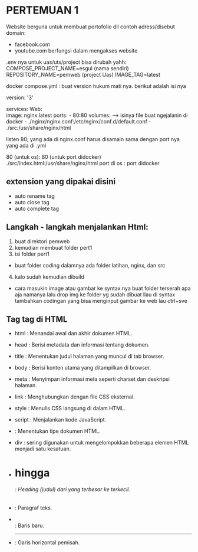 # PERTEMUAN 1

Website berguna untuk membuat portofolio dll
contoh adress/disebut domain: 
- facebook.com
- youtube.com
berfungsi dalam mengakses website

.env nya untuk uas/uts/project bisa dirubah yahh:
COMPOSE_PROJECT_NAME=esgul (nama sendiri)
REPOSITORY_NAME=pemweb (project Uas)
IMAGE_TAG=latest

docker compose.yml : buat version hukum mati nya. berikut adalah isi nya

version: '3'

services:
  Web:  
    image: nginx:latest
    ports:
      - 80:80
    volumes: --> isinya file buat ngejalanin di docker
      - ./nginx/nginx.conf:/etc/nginx/conf.d/default.conf
      - ./src:/usr/share/nginx/html

listen 80; yang ada di nginx.conf harus disamain sama dengan port nya yang ada di .yml

80 (untuk os): 80 (untuk port didocker)
./src/index.html:/usr/share/nginx/html
port di os      :       port didocker

## extension yang dipakai disini
- auto rename tag
- auto close tag
- auto complete tag

## Langkah - langkah menjalankan Html:
1. buat direktori pemweb 
2. kemudian membuat folder pert1
3. isi folder pert1
  - buat folder coding dalamnya ada folder latihan, nginx, dan src
4. kalo sudah kemudian dibuild
  - cara masukin image atau gambar ke syntax nya buat folder terserah apa aja namanya lalu drop img ke folder yg sudah dibuat llau di syntax tambahkan codingan yang bisa menginput gambar ke web lau ctrl+sve

## Tag tag di HTML
- html : Menandai awal dan akhir dokumen HTML.
- head : Berisi metadata dan informasi tentang dokumen.
- title : Menentukan judul halaman yang muncul di tab browser.
- body : Berisi konten utama yang ditampilkan di browser.
- meta : Menyimpan informasi meta seperti charset dan deskripsi halaman.
- link : Menghubungkan dengan file CSS eksternal.
- style : Menulis CSS langsung di dalam HTML.
- script : Menjalankan kode JavaScript.
- <!DOCTYPE> : Menentukan tipe dokumen HTML.
- div : sering digunakan untuk mengelompokkan beberapa elemen HTML menjadi satu kesatuan.

- <h1> hingga <h6> : Heading (judul) dari yang terbesar ke terkecil.
- <p> : Paragraf teks.
- <br> : Baris baru.
- <hr> : Garis horizontal pemisah.